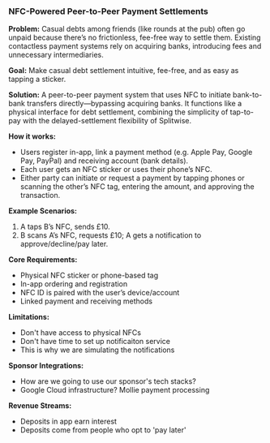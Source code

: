 ### **NFC-Powered Peer-to-Peer Payment Settlements**

**Problem:**
Casual debts among friends (like rounds at the pub) often go unpaid because there’s no frictionless, fee-free way to settle them. Existing contactless payment systems rely on acquiring banks, introducing fees and unnecessary intermediaries.

**Goal:**
Make casual debt settlement intuitive, fee-free, and as easy as tapping a sticker.

**Solution:**
A peer-to-peer payment system that uses NFC to initiate bank-to-bank transfers directly—bypassing acquiring banks. It functions like a physical interface for debt settlement, combining the simplicity of tap-to-pay with the delayed-settlement flexibility of Splitwise.

**How it works:**
* Users register in-app, link a payment method (e.g. Apple Pay, Google Pay, PayPal) and receiving account (bank details).
* Each user gets an NFC sticker or uses their phone’s NFC.
* Either party can initiate or request a payment by tapping phones or scanning the other’s NFC tag, entering the amount, and approving the transaction.

**Example Scenarios:**
1. A taps B’s NFC, sends £10.
2. B scans A’s NFC, requests £10; A gets a notification to approve/decline/pay later.

**Core Requirements:**
* Physical NFC sticker or phone-based tag
* In-app ordering and registration
* NFC ID is paired with the user’s device/account
* Linked payment and receiving methods

**Limitations:**
* Don't have access to physical NFCs
* Don't have time to set up notificaiton service
* This is why we are simulating the notifications


**Sponsor Integrations:**
* How are we going to use our sponsor's tech stacks?
* Google Cloud infrastructure? Mollie payment processing

**Revenue Streams:**
* Deposits in app earn interest
* Deposits come from people who opt to 'pay later'
